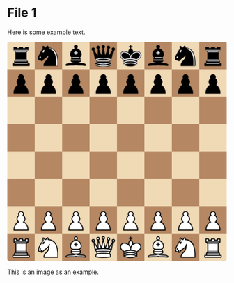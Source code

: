 # File 1

Here is some example text.

![A chess board, pieces arranged in the starting position.](assets/starting%20board.png)

This is an image as an example.
